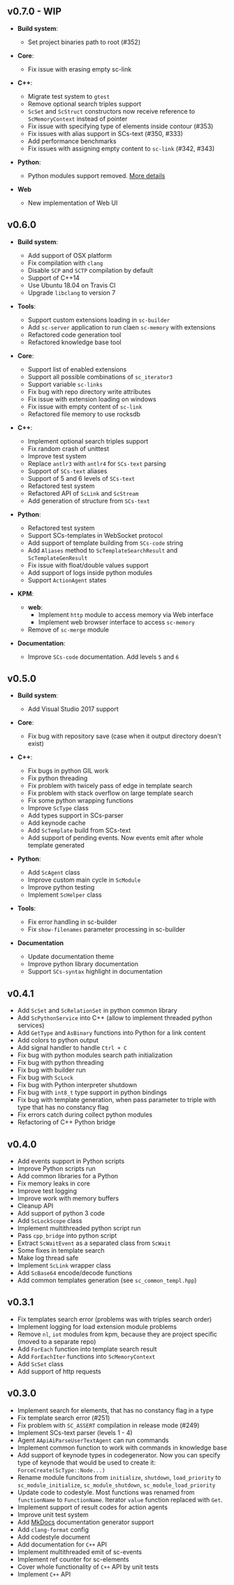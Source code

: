 ## v0.7.0 - WIP

- **Build system**:
   - Set project binaries path to root (#352)

- **Core**:
   - Fix issue with erasing empty sc-link

- **C++**:
   - Migrate test system to `gtest`
   - Remove optional search triples support
   - `ScSet` and `ScStruct` constructors now receive reference to `ScMemoryContext` instead of pointer
   - Fix issue with specifying type of elements inside contour (#353)
   - Fix issues with alias support in SCs-text (#350, #333)
   - Add performance benchmarks
   - Fix issues with assigning empty content to `sc-link` (#342, #343)

- **Python**:
   - Python modules support removed. [More details](https://github.com/ostis-dev/sc-machine/issues/378)

- **Web**
   - New implementation of Web UI

## v0.6.0

- **Build system**:
   - Add support of OSX platform
   - Fix compilation with `clang`
   - Disable `SCP` and `SCTP` compilation by default
   - Support of C++14
   - Use Ubuntu 18.04 on Travis CI
   - Upgrade `libclang` to version 7

- **Tools**:
   - Support custom extensions loading in `sc-builder`
   - Add `sc-server` application to run claen `sc-memory` with extensions
   - Refactored code generation tool
   - Refactored knowledge base tool

- **Core**:
   - Support list of enabled extensions
   - Support all possible combinations of `sc_iterator3`
   - Support variable `sc-links`
   - Fix bug with repo directory write attributes
   - Fix issue with extension loading on windows
   - Fix issue with empty content of `sc-link`
   - Refactored file memory to use rocksdb

- **C++**:
   - Implement optional search triples support
   - Fix random crash of unittest
   - Improve test system
   - Replace `antlr3` with `antlr4` for `SCs-text` parsing
   - Support of `SCs-text` aliases
   - Support of 5 and 6 levels of `SCs-text`
   - Refactored test system
   - Refactored API of `ScLink` and `ScStream`
   - Add generation of structure from `SCs-text`

- **Python**:
   - Refactored test system
   - Support SCs-templates in WebSocket protocol
   - Add support of template building from `SCs-code` string
   - Add `Aliases` method to `ScTemplateSearchResult` and `ScTemplateGenResult`
   - Fix issue with float/double values support
   - Add support of logs inside python modules
   - Support `ActionAgent` states

- **KPM**:
   - **web**:
      - Implement `http` module to access memory via Web interface
      - Implement web browser interface to access `sc-memory`
   - Remove of `sc-merge` module

- **Documentation**:
   - Improve `SCs-code` documentation. Add levels `5` and `6`

## v0.5.0

- **Build system**:
    - Add Visual Studio 2017 support

- **Core**:
    - Fix bug with repository save (case when it output directory doesn't exist)

- **C++**:
    - Fix bugs in python GIL work
    - Fix python threading
    - Fix problem with twicely pass of edge in template search
    - Fix problem with stack overflow on large template search
    - Fix some python wrapping functions
    - Improve `ScType` class
    - Add types support in SCs-parser
    - Add keynode cache
    - Add `ScTemplate` build from SCs-text
    - Add support of pending events. Now events emit after whole template generated

- **Python**:
    - Add `ScAgent` class
    - Improve custom main cycle in `ScModule`
    - Improve python testing
    - Implement `ScHelper` class

- **Tools**:
    - Fix error handling in sc-builder
    - Fix `show-filenames` parameter processing in sc-builder

- **Documentation**
    - Update documentation theme
    - Improve python library documentation
    - Support `SCs-syntax` highlight in documentation

## v0.4.1

* Add `ScSet` and `ScRelationSet` in python common library
* Add `ScPythonService` into C++ (allow to implement threaded python services)
* Add `GetType` and `AsBinary` functions into Python for a link content
* Add colors to python output
* Add signal handler to handle `Ctrl + C`
* Fix bug with python modules search path initialization
* Fix bug with python threading
* Fix bug with builder run
* Fix bug with `ScLock`
* Fix bug with Python interpreter shutdown
* Fix bug with `int8_t` type support in python bindings
* Fix bug with template generation, when pass parameter to triple with type that has no constancy flag
* Fix errors catch during collect python modules
* Refactoring of C++ Python bridge

## v0.4.0

* Add events support in Python scripts
* Improve Python scripts run
* Add common libraries for a Python
* Fix memory leaks in core
* Improve test logging
* Improve work with memory buffers
* Cleanup API
* Add support of python 3 code
* Add `ScLockScope` class
* Implement multithreaded python script run
* Pass `cpp_bridge` into python script
* Extract `ScWaitEvent` as a separated class from `ScWait`
* Some fixes in template search
* Make log thread safe
* Implement `ScLink` wrapper class
* Add `ScBase64` encode/decode functions
* Add common templates generation (see `sc_common_templ.hpp`)

## v0.3.1

* Fix templates search error (problems was with triples search order)
* Implement logging for load extension module problems
* Remove `nl`, `iot` modules from kpm, because they are project specific (moved to a separate repo)
* Add `ForEach` function into template search result
* Add `ForEachIter` functions into `ScMemoryContext`
* Add `ScSet` class
* Add support of http requests

## v0.3.0

* Implement search for elements, that has no constancy flag in a type
* Fix template search error (#251)
* Fix problem with `SC_ASSERT` compilation in release mode (#249)
* Implement SCs-text parser (levels 1 - 4)
* Agent `AApiAiParseUserTextAgent` can run commands
* Implement common function to work with commands in knowledge base
* Add support of keynode types in codegenerator. Now you can specify type of keynode that would be used to create it: `ForceCreate(ScType::Node...)`
* Rename module funcitons from `initialize`, `shutdown`, `load_priority` to `sc_module_initialize`, `sc_module_shutdown`, `sc_module_load_priority`
* Update code to codestyle. Most functions was renamed from `functionName` to `FunctionName`. Iterator `value` function replaced with `Get`.
* Implement support of result codes for action agents
* Improve unit test system
* Add [MkDocs](http://www.mkdocs.org/) documentation generator support
* Add `clang-format` config
* Add codestyle document
* Add documentation for `C++` API
* Implement multithreaded emit of sc-events
* Implement ref counter for sc-elements
* Cover whole functionality of `C++` API by unit tests
* Implement `C++` API
